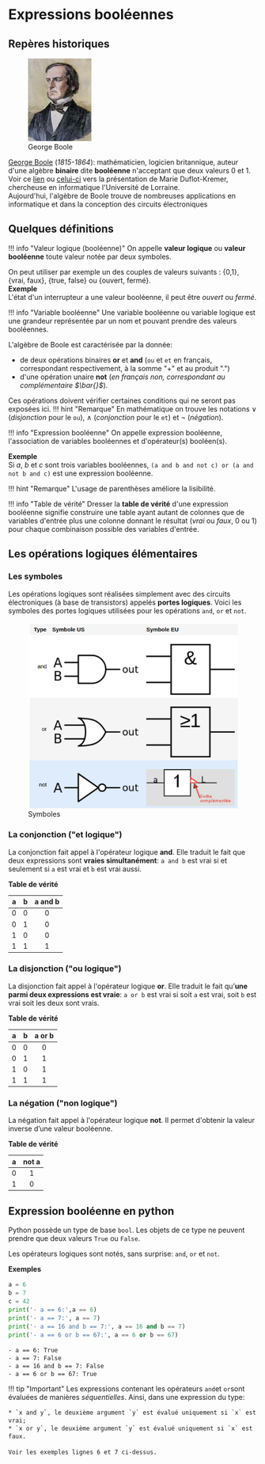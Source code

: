 Expressions booléennes
====================

## Repères historiques

<figure>
<img alt="George Boole" src="img/Boole.jpg" />
<figcaption>George Boole</figcaption>  
</figure>

[George Boole](https://fr.wikipedia.org/wiki/George_Boole) (*1815-1864*): mathématicien, logicien britannique, auteur d'une algèbre **binaire** dite **booléenne** n'acceptant que deux valeurs 0 et 1.  
Voir ce [lien](https://tube-outremer.beta.education.fr/videos/watch/3f992951-1b15-4ceb-94ad-ebd75228cb6e) ou [celui-ci](https://www.dailymotion.com/video/x71hxwp) vers la présentation de Marie Duflot-Kremer, chercheuse en informatique l'Université de Lorraine.  
Aujourd'hui, l'algèbre de Boole trouve de nombreuses applications en informatique et dans la conception des circuits électroniques

## Quelques définitions

!!! info "Valeur logique (booléenne)"
    On appelle **valeur logique** ou **valeur booléenne** toute valeur notée par deux symboles. 

On peut utiliser par exemple un des couples de valeurs suivants : {0,1}, {vrai, faux}, {true, false} ou {ouvert, fermé}.  
**Exemple**  
L'état d'un interrupteur a une valeur booléenne, il peut être *ouvert* ou *fermé*.  

!!! info "Variable booléenne"
    Une variable booléenne ou variable logique est une grandeur représentée par un nom et pouvant prendre des
    valeurs booléennes.  

L'algèbre de Boole est caractérisée par la donnée:  

*  de deux opérations binaires **or** et **and** (`ou` et `et` en français, correspondant respectivement, à la somme "+" et au produit ".")  
*  d'une opération unaire **not** (*en français non, correspondant au complémentaire $\bar{}$*).  

Ces opérations doivent vérifier certaines conditions qui ne seront pas exposées ici.
!!! hint "Remarque"
    En mathématique on trouve les notations $\lor$ (*disjonction* pour le `ou`), $\wedge$ (*conjonction* pour 
    le `et`) et $\lnot$ (*négation*).  

!!! info "Expression booléenne"
    On appelle expression booléenne, l'association de variables booléennes et d'opérateur(s) booléen(s).

**Exemple**  
Si $a$, $b$ et $c$ sont trois variables booléennes, `(a and b and not c) or (a and  not b and c)` est une expression booléenne.  

!!! hint "Remarque"
    L'usage de parenthèses améliore la lisibilité.

!!! info "Table de vérité"
    Dresser la **table de vérité** d'une expression booléenne signifie construire une table ayant autant de 
    colonnes que de variables d'entrée plus une colonne donnant le résultat (*vrai* ou *faux*, 0 ou 1) pour 
    chaque combinaison possible des variables d'entrée.

## Les opérations logiques élémentaires

### Les symboles

Les opérations logiques sont réalisées simplement avec des circuits électroniques (à base de transistors) appelés **portes logiques**. Voici les symboles des portes logiques utilisées pour les opérations `and`, `or` et `not`.  

<figure>
<img alt="symboles" src="img/bool.png" />
<figcaption>Symboles</figcaption>
</figure>


### La conjonction ("et logique")

La conjonction fait appel à l'opérateur logique **and**. Elle traduit le fait que deux expressions sont **vraies simultanément**: `a and b` est vrai si et seulement si `a` est vrai et `b` est vrai aussi.  

**Table de vérité**  

| a 	| b 	| a and b 	|
|---	|---	|:-------:	|
| 0 	| 0 	|    0    	|
| 0 	| 1 	|    0    	|
| 1 	| 0 	|    0    	|
| 1 	| 1 	|    1    	|

### La disjonction ("ou logique")

La disjonction fait appel à l'opérateur logique **or**. Elle traduit le fait  qu’**une parmi deux expressions est vraie**: `a or b` est vrai si soit `a` est vrai, soit `b` est vrai soit les deux sont vrais.  

**Table de vérité**  

| a 	| b 	| a or b 	|
|---	|---	|:-------:	|
| 0 	| 0 	|    0    	|
| 0 	| 1 	|    1    	|
| 1 	| 0 	|    1    	|
| 1 	| 1 	|    1    	|

### La négation ("non logique")

La négation fait appel à l'opérateur logique **not**. Il permet d'obtenir la valeur inverse d’une valeur booléenne.  

**Table de vérité**

| a 	| not a 	|
|---	|:-----:	|
| 0 	|   1   	|
| 1 	|   0   	|

## Expression booléenne en python

Python possède un type de base `bool`. Les objets de ce type ne peuvent prendre que deux valeurs `True` ou `False`.  

Les opérateurs logiques sont notés, sans surprise: `and`, `or` et `not`.  

**Exemples**


```python
a = 6
b = 7
c = 42
print('- a == 6:',a == 6)
print('- a == 7:', a == 7)
print('- a == 16 and b == 7:', a == 16 and b == 7)
print('- a == 6 or b == 67:', a == 6 or b == 67)
```

    - a == 6: True
    - a == 7: False
    - a == 16 and b == 7: False
    - a == 6 or b == 67: True


!!! tip "Important"
    Les expressions contenant les opérateurs `and`et `or`sont évaluées de manières *séquentielles*. Ainsi, 
    dans une expression du type:  
    
    * `x and y`, le deuxième argument `y` est évalué uniquement si `x` est vrai;
    * `x or y`, le deuxième argument `y` est évalué uniquement si `x` est faux.
    
    Voir les exemples lignes 6 et 7 ci-dessus.
